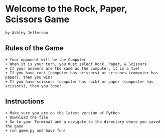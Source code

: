 
# Welcome to the Rock, Paper, Scissors Game
    by Ashley Jefferson

## Rules of the Game
    + Your opponent will be the Computer
    + When it is your turn, you must select Rock, Paper, & Scissors
    + If your answers are the same as the computer, it is a tie!
    + If you have rock (computer has scissors) or scissors (computer has paper), then you win!
    + If you have scissors (conputer has rock) or paper (compuster has scissors), then you lose!

## Instructions
    + Make sure you are on the latest version of Python
    + Download the file
    + Go to your Terminal and a navigate to the directory where you saved the game
    + run game.py and have fun!